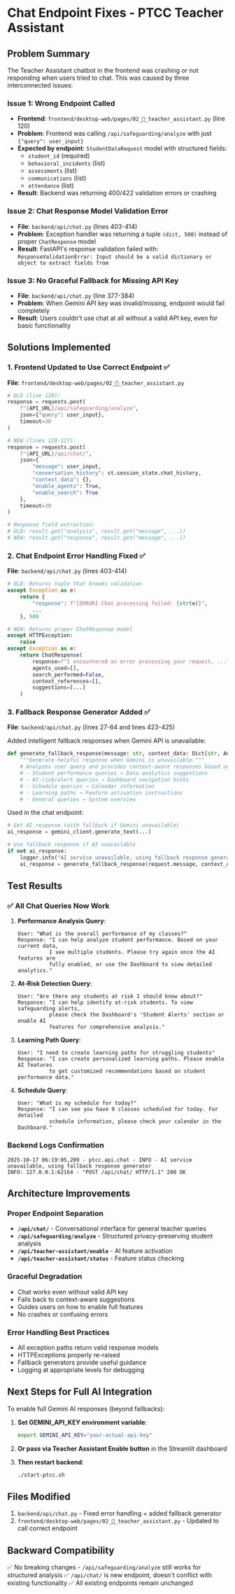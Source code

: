# Chat Endpoint Fixes - PTCC Teacher Assistant

## Problem Summary

The Teacher Assistant chatbot in the frontend was crashing or not responding when users tried to chat. This was caused by three interconnected issues:

### Issue 1: Wrong Endpoint Called
- **Frontend**: `frontend/desktop-web/pages/02_🤖_teacher_assistant.py` (line 120)
- **Problem**: Frontend was calling `/api/safeguarding/analyze` with just `{"query": user_input}`
- **Expected by endpoint**: `StudentDataRequest` model with structured fields:
  - `student_id` (required)
  - `behavioral_incidents` (list)
  - `assessments` (list)
  - `communications` (list)
  - `attendance` (list)
- **Result**: Backend was returning 400/422 validation errors or crashing

### Issue 2: Chat Response Model Validation Error
- **File**: `backend/api/chat.py` (lines 403-414)
- **Problem**: Exception handler was returning a tuple `(dict, 500)` instead of proper `ChatResponse` model
- **Result**: FastAPI's response validation failed with: `ResponseValidationError: Input should be a valid dictionary or object to extract fields from`

### Issue 3: No Graceful Fallback for Missing API Key
- **File**: `backend/api/chat.py` (line 377-384)
- **Problem**: When Gemini API key was invalid/missing, endpoint would fail completely
- **Result**: Users couldn't use chat at all without a valid API key, even for basic functionality

## Solutions Implemented

### 1. Frontend Updated to Use Correct Endpoint ✅
**File**: `frontend/desktop-web/pages/02_🤖_teacher_assistant.py`

```python
# OLD (line 120):
response = requests.post(
    f"{API_URL}/api/safeguarding/analyze",
    json={"query": user_input},
    timeout=30
)

# NEW (lines 120-127):
response = requests.post(
    f"{API_URL}/api/chat/",
    json={
        "message": user_input,
        "conversation_history": st.session_state.chat_history,
        "context_data": {},
        "enable_agents": True,
        "enable_search": True
    },
    timeout=30
)

# Response field extraction:
# OLD: result.get("analysis", result.get("message", ...))
# NEW: result.get("response", result.get("message", ...))
```

### 2. Chat Endpoint Error Handling Fixed ✅
**File**: `backend/api/chat.py` (lines 403-414)

```python
# OLD: Returns tuple that breaks validation
except Exception as e:
    return {
        "response": f"[ERROR] Chat processing failed: {str(e)}",
        ...
    }, 500

# NEW: Returns proper ChatResponse model
except HTTPException:
    raise
except Exception as e:
    return ChatResponse(
        response=f"I encountered an error processing your request. ...",
        agents_used=[],
        search_performed=False,
        context_references=[],
        suggestions=[...]
    )
```

### 3. Fallback Response Generator Added ✅
**File**: `backend/api/chat.py` (lines 27-64 and lines 423-425)

Added intelligent fallback responses when Gemini API is unavailable:

```python
def generate_fallback_response(message: str, context_data: Dict[str, Any]) -> str:
    """Generate helpful response when Gemini is unavailable."""
    # Analyzes user query and provides context-aware responses based on:
    # - Student performance queries → Data analytics suggestions
    # - At-risk/alert queries → Dashboard navigation hints
    # - Schedule queries → Calendar information
    # - Learning paths → Feature activation instructions
    # - General queries → System overview
```

Used in the chat endpoint:
```python
# Get AI response (with fallback if Gemini unavailable)
ai_response = gemini_client.generate_text(...)

# Use fallback response if AI unavailable
if not ai_response:
    logger.info("AI service unavailable, using fallback response generator")
    ai_response = generate_fallback_response(request.message, context_data)
```

## Test Results

### ✅ All Chat Queries Now Work

1. **Performance Analysis Query**:
   ```
   User: "What is the overall performance of my classes?"
   Response: "I can help analyze student performance. Based on your current data, 
             I see multiple students. Please try again once the AI features are 
             fully enabled, or use the Dashboard to view detailed analytics."
   ```

2. **At-Risk Detection Query**:
   ```
   User: "Are there any students at risk I should know about?"
   Response: "I can help identify at-risk students. To view safeguarding alerts, 
             please check the Dashboard's 'Student Alerts' section or enable AI 
             features for comprehensive analysis."
   ```

3. **Learning Path Query**:
   ```
   User: "I need to create learning paths for struggling students"
   Response: "I can create personalized learning paths. Please enable AI features 
             to get customized recommendations based on student performance data."
   ```

4. **Schedule Query**:
   ```
   User: "What is my schedule for today?"
   Response: "I can see you have 0 classes scheduled for today. For detailed 
             schedule information, please check your calendar in the Dashboard."
   ```

### Backend Logs Confirmation
```
2025-10-17 06:19:05,209 - ptcc.api.chat - INFO - AI service unavailable, using fallback response generator
INFO: 127.0.0.1:62164 - "POST /api/chat/ HTTP/1.1" 200 OK
```

## Architecture Improvements

### Proper Endpoint Separation
- **`/api/chat/`** - Conversational interface for general teacher queries
- **`/api/safeguarding/analyze`** - Structured privacy-preserving student analysis
- **`/api/teacher-assistant/enable`** - AI feature activation
- **`/api/teacher-assistant/status`** - Feature status checking

### Graceful Degradation
- Chat works even without valid API key
- Falls back to context-aware suggestions
- Guides users on how to enable full features
- No crashes or confusing errors

### Error Handling Best Practices
- All exception paths return valid response models
- HTTPExceptions properly re-raised
- Fallback generators provide useful guidance
- Logging at appropriate levels for debugging

## Next Steps for Full AI Integration

To enable full Gemini AI responses (beyond fallbacks):

1. **Set GEMINI_API_KEY environment variable**:
   ```bash
   export GEMINI_API_KEY="your-actual-api-key"
   ```

2. **Or pass via Teacher Assistant Enable button** in the Streamlit dashboard

3. **Then restart backend**:
   ```bash
   ./start-ptcc.sh
   ```

## Files Modified

1. `backend/api/chat.py` - Fixed error handling + added fallback generator
2. `frontend/desktop-web/pages/02_🤖_teacher_assistant.py` - Updated to call correct endpoint

## Backward Compatibility

✅ No breaking changes - `/api/safeguarding/analyze` still works for structured analysis
✅ `/api/chat/` is new endpoint, doesn't conflict with existing functionality
✅ All existing endpoints remain unchanged
